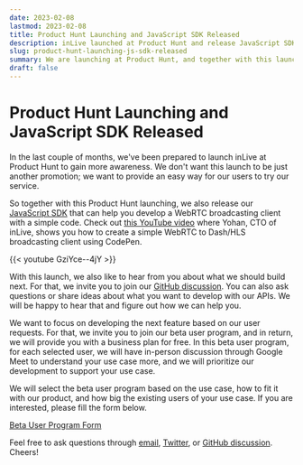 ```yaml
---
date: 2023-02-08
lastmod: 2023-02-08
title: Product Hunt Launching and JavaScript SDK Released
description: inLive launched at Product Hunt and release JavaScript SDK
slug: product-hunt-launching-js-sdk-released
summary: We are launching at Product Hunt, and together with this launching we also release our JavaScript SDK that can help you develop a WebRTC broadcasting client with a simple code.
draft: false
---
```


# Product Hunt Launching and JavaScript SDK Released

In the last couple of months, we've been prepared to launch inLive at Product Hunt to gain more awareness. We don't want this launch to be just another promotion; we want to provide an easy way for our users to try our service. 

So together with this Product Hunt launching, we also release our [JavaScript SDK](https://www.npmjs.com/package/@inlivedev/inlive-js-sdk) that can help you develop a WebRTC broadcasting client with a simple code. Check out [this YouTube video](https://www.youtube.com/watch?v=GziYce--4jY) where Yohan, CTO of inLive, shows you how to create a simple WebRTC to Dash/HLS broadcasting client using CodePen.

{{< youtube GziYce--4jY >}}

With this launch, we also like to hear from you about what we should build next. For that, we invite you to join our [GitHub discussion](https://github.com/orgs/inlivedev/discussions). You can also ask questions or share ideas about what you want to develop with our APIs. We will be happy to hear that and figure out how we can help you.

We want to focus on developing the next feature based on our user requests. For that, we invite you to join our beta user program, and in return, we will provide you with a business plan for free. In this beta user program, for each selected user, we will have in-person discussion through Google Meet to understand your use case more, and we will prioritize our development to support your use case.

We will select the beta user program based on the use case, how to fit it with our product, and how big the existing users of your use case. If you are interested, please fill the form below.

[Beta User Program Form](https://docs.google.com/forms/d/e/1FAIpQLScdo7fm1XbfaW9_O59IqU2GX7qy9f6huZBybWLMnsY_rML66A/viewform)

Feel free to ask questions through [email](mailto:hello@inlive.app), [Twitter](https://twitter.com/inliveapp), or [GitHub discussion](https://github.com/orgs/inlivedev/discussions). Cheers!